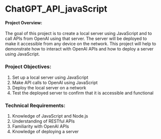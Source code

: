 # ChatGPT_API_javaScript
#### Project Overview:
The goal of this project is to create a local server using JavaScript and to call APIs from OpenAI using that server. The server will be deployed to make it accessible from any device on the network. This project will help to demonstrate how to interact with OpenAI APIs and how to deploy a server using JavaScript.

### Project Objectives:

1. Set up a local server using JavaScript
2. Make API calls to OpenAI using JavaScript
3. Deploy the local server on a network
4. Test the deployed server to confirm that it is accessible and functional

### Technical Requirements:
1. Knowledge of JavaScript and Node.js
2. Understanding of RESTful APIs
3. Familiarity with OpenAI APIs
4. Knowledge of deploying a server
